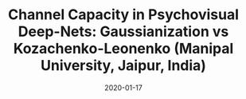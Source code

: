 ---
title: "Channel Capacity in Psychovisual Deep-Nets: Gaussianization vs Kozachenko-Leonenko (Manipal University, Jaipur, India)"
date: "2020-01-17"
speaker: "Jesús Malo"
affiliation: "ISP/UV"
link: https://huggingface.co/datasets/isp-uv-es/Web_site_legacy/resolve/main/seminars/LNCS_SpringerNature_20_ICICV.pdf
img: jesus.webp
---